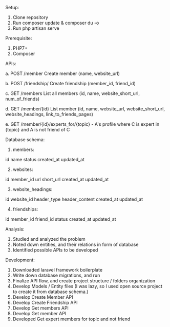Setup:

1. Clone repository
2. Run composer update & composer du -o
3. Run php artisan serve

Prerequisite:

1. PHP7+
2. Composer


APIs:

 a. POST /member       Create member (name, website_url)
 
 b. POST /friendship/  Create friendship (member_id, friend_id)
 
 c. GET  /members      List all members  (id, name, website_short_url, num_of_friends)
 
 d. GET /member/{id}   List member (id, name, website_url, website_short_url, website_headings, link_to_friends_pages)
 
 e. GET /member/{id}/experts_for/{topic} - A's profile where C is expert in {topic} and A is not friend of C


Database schema:

 1. members:

 id
 name
 status
 created_at
 updated_at

 2. websites:

 id
 member_id
 url
 short_url
 created_at
 updated_at

 3. website_headings:

 id
 website_id
 header_type
 header_content
 created_at
 updated_at


 4. friendships:

 id
 member_id
 friend_id
 status
 created_at
 updated_at


Analysis:
1. Studied and analyzed the problem
2. Noted down entities, and their relations in form of database
3. Identified possible APIs to be developed

Development:
1. Downloaded laravel framework boilerplate
2. Write down database migrations, and run
3. Finalize API flow, and create project structure / folders organization
4. Develop Models / Entity files (I was lazy, so I used open source project to create it from database schema.)
5. Develop Create Member API
6. Develop Create Friendship API
7. Develop Get members API
8. Develop Get member API
9. Developed Get expert members for topic and not friend
